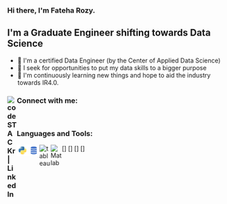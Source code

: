 ### Hi there, I'm Fateha Rozy.

## I'm a Graduate Engineer shifting towards Data Science

- 🔭 I'm a certified Data Engineer (by the Center of Applied Data Science)
- 🌱 I seek for opportunities to put my data skills to a bigger purpose
- 👯 I'm continuously learning new things and hope to aid the industry towards IR4.0.


### Connect with me: [<img align="left" alt="codeSTACKr | LinkedIn" width="22px" src="https://cdn.jsdelivr.net/npm/simple-icons@v3/icons/linkedin.svg" />][linkedin]

<br />

### Languages and Tools:

[<img align="left" alt="Python" width="26px" src="https://raw.githubusercontent.com/github/explore/80688e429a7d4ef2fca1e82350fe8e3517d3494d/topics/python/python.png" />]
[<img align="left" alt="SQL" width="26px" src="https://raw.githubusercontent.com/github/explore/80688e429a7d4ef2fca1e82350fe8e3517d3494d/topics/sql/sql.png" />]
[<img align="left" alt="tableau" width="26px" src="https://github.com/melanieshi0120/melanieshi0120/blob/master/images/tableau.jpg" />]
[<img align="left" alt="Matlab" width="26px" src="https://user-images.githubusercontent.com/10817626/67014544-482be200-f0f5-11e9-8e74-3dd575c8ad83.png" />]

<br />
<br />

[linkedin]: https://www.linkedin.com/in/fateha-syuhada-rozy/
